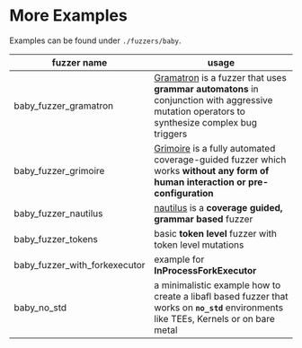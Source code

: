 # More Examples

Examples can be found under `./fuzzers/baby`.

|fuzzer name|usage|
|  ----  | ----  |
| baby_fuzzer_gramatron  | [Gramatron](https://github.com/HexHive/Gramatron) is a fuzzer that uses **grammar automatons** in conjunction with aggressive mutation operators to synthesize complex bug triggers |
| baby_fuzzer_grimoire  |  [Grimoire](https://www.usenix.org/system/files/sec19-blazytko.pdf) is a fully automated coverage-guided fuzzer which works **without any form of human interaction or pre-configuration** |
| baby_fuzzer_nautilus | [nautilus](https://www.ndss-symposium.org/wp-content/uploads/2019/02/ndss2019_04A-3_Aschermann_paper.pdf) is a **coverage guided, grammar based** fuzzer|
|baby_fuzzer_tokens| basic **token level** fuzzer with token level mutations|
|baby_fuzzer_with_forkexecutor| example for **InProcessForkExecutor**|
|baby_no_std|a minimalistic example how to create a libafl based fuzzer that works on **`no_std`** environments like TEEs, Kernels or on bare metal|
